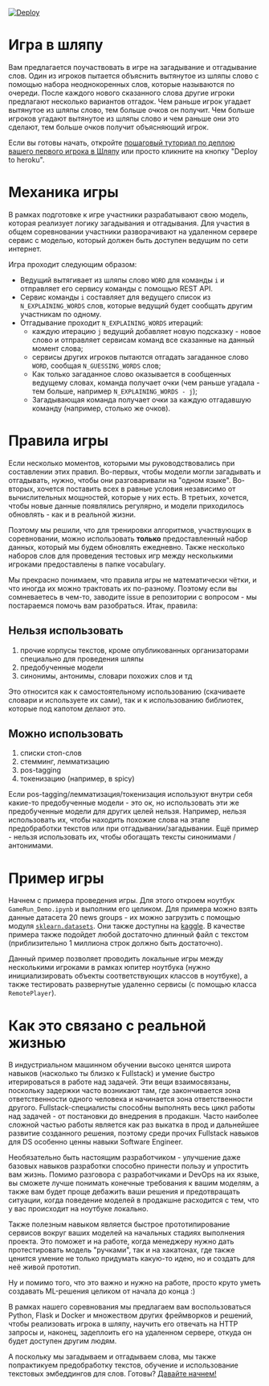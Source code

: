 [![Deploy](https://www.herokucdn.com/deploy/button.svg)](https://heroku.com/deploy?template=https://github.com/production-ml/the-hat-game/tree/heroku)

# Игра в шляпу

Вам предлагается поучаствовать в игре на загадывание и отгадывание слов. Один из игроков пытается объяснить вытянутое из шляпы слово с помощью набора неоднокоренных слов, которые называются по очереди. После каждого нового сказанного слова другие игроки предлагают несколько вариантов отгадок. Чем раньше игрок угадает вытянутое из шляпы слово, тем больше очков он получит. Чем больше игроков угадают вытянутое из шляпы слово и чем раньше они это сделают, тем больше очков получит объясняющий игрок.

Если вы готовы начать, откройте [пошаговый туториал по деплою вашего первого игрока в Шляпу](HOW_TO_START.md) или просто кликните на кнопку "Deploy to heroku".

# Механика игры

В рамках подготовке к игре участники разрабатывают свою модель, которая реализует логику загадывания и отгадывания. Для участия в общем соревновании участники разворачивают на удаленном сервере сервис с моделью, который должен быть доступен ведущим по сети интернет.

Игра проходит следующим образом:
- Ведущий вытягивает из шляпы слово `WORD` для команды `i` и отправляет его сервису команды с помощью REST API.
- Сервис команды `i` составляет для ведущего список из `N_EXPLAINING_WORDS` слов, которые ведущий будет сообщать другим участникам по одному.
- Отгадывание проходит `N_EXPLAINING_WORDS` итераций:
    - каждую итерацию `j` ведущий добавляет новую подсказку - новое слово и отправляет сервисам команд все сказанные на данный момент слова;
    - сервисы других игроков пытаются отгадать загаданное слово `WORD`, сообщая `N_GUESSING_WORDS` слов;
    - Как только загаданное слово оказывается в сообщенных ведущему словах, команда получает очки (чем раньше угадала - тем больше, например `N_EXPLAINING_WORDS - j`);
    - Загадывающая команда получает очки за каждую отгадавшую команду (например, столько же очков).

# Правила игры

Если несколько моментов, которыми мы руководствовались при составлении этих правил. Во-первых, чтобы модели могли загадывать и отгадывать, нужно, чтобы они разговаривали на "одном языке". Во-вторых, хочется поставить всех в равные условия независимо от вычислительных мощностей, которые у них есть. В третьих, хочется, чтобы новые данные появлялись регулярно, и модели приходилось обновлять - как и в реальной жизни.

Поэтому мы решили, что для тренировки алгоритмов, участвующих в соревновании, можно использовать **только** предоставленный набор данных, который мы будем обновлять ежедневно. Также несколько наборов слов для проведения тестовых игр между несколькими игроками предоставлены в папке vocabulary.

Мы прекрасно понимаем, что правила игры не математически чётки, и что иногда их можно трактовать их по-разному. Поэтому если вы сомневаетесь в чем-то, заводите issue в репозитории с вопросом - мы постараемся помочь вам разобраться. Итак, правила:

## Нельзя использовать
1) прочие корпусы текстов, кроме опубликованных организаторами специально для проведения шляпы
2) предобученные модели
3) синонимы, антонимы, словари похожих слов и тд

Это относится как к самостоятельному использованию (скачиваете словари и используете их сами), так и к использованию библиотек, которые под капотом делают это.

## Можно использовать
1) списки стоп-слов
2) стемминг, лемматизацию
3) pos-tagging
4) токенизацию (например, в spicy)

Если pos-tagging/лемматизация/токенизация используют внутри себя какие-то предобученные модели - это ок, но использовать эти же предобученные модели для других целей нельзя. Например, нельзя использовать их, чтобы находить похожие слова на этапе предобработки текстов или при отгадывании/загадывании. Ещё пример - нельзя использовать их, чтобы обогащать тексты синонимами / антонимами.

# Пример игры

Начнем с примера проведения игры. Для этого откроем ноутбук `GameRun_Demo.ipynb` и выполним его целиком. Для примера можно взять данные датасета 20 news groups -  их можно загрузить с помощью модуля [`sklearn.datasets`](http://scikit-learn.org/stable/modules/generated/sklearn.datasets.fetch_20newsgroups.html). Они также доступны на [kaggle](https://www.kaggle.com/crawford/20-newsgroups). В качестве примера также подойдет любой достаточно длинный файл с текстом (приблизительно 1 миллиона строк должно быть достаточно).

Данный пример позволяет проводить локальные игры между несколькими игроками в рамках юпитер ноутбука (нужно инициализировать объекты соответствующих классов в ноутбуке), а также тестировать развернутые удаленно сервисы (с помощью класса `RemotePlayer`).

# Как это связано с реальной жизнью

В индустриальном машинном обучении высоко ценятся широта навыков (насколько ты близко к Fullstack) и умение быстро итерироваться в работе над задачей. Эти вещи взаимосвязаны, поскольку задержки часто возникают там, где закончивается зона ответственности одного человека и начинается зона ответственности другого. Fullstack-специалисты способны выполнять весь цикл работы над задачей - от постановки до внедрения в продакшн. Часто наиболее сложной частью работы является как раз выкатка в прод и дальнейшее развитие созданного решения, поэтому среди прочих Fullstack навыков для DS особенно ценны навыки Software Engineer.

Необязательно быть настоящим разработчиком - улучшение даже базовых навыков разработки способно принести пользу и упростить вам жизнь. Помимо разговора с разработчиками и DevOps на их языке, вы сможете лучше понимать конечные требования к вашим моделям, а также вам будет проще дебажить ваши решения и предотвращать ситуации, когда поведение моделей в продакшне расходится с тем, что у вас происходит на ноутбуке локально.

Также полезным навыком является быстрое прототипирование сервисов вокруг ваших моделей на начальных стадиях выполнения проекта. Это поможет и на работе, когда менеджеру нужно дать протестировать модель "ручками", так и на хакатонах, где также ценится умение не только придумать какую-то идею, но и создать для неё живой прототип.

Ну и помимо того, что это важно и нужно на работе, просто круто уметь создавать ML-решения целиком от начала до конца :)

В рамках нашего соревнования мы предлагаем вам воспользоваться Python, Flask и Docker и множеством других фреймворков и решений, чтобы реализовать игрока в шляпу, научить его отвечать на HTTP запросы и, наконец, задеплоить его на удаленном сервере, откуда он будет доступен другим людям.

А поскольку мы загадываем и отгадываем слова, мы также попрактикуем предобработку текстов, обучение и использование текстовых эмбеддингов для слов. Готовы? [Давайте начнем!](HOW_TO_START.md)
